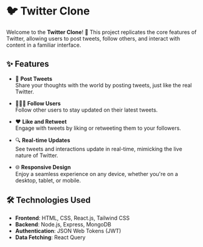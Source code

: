# 🐦 Twitter Clone

Welcome to the **Twitter Clone**! 🚀 This project replicates the core features of Twitter, allowing users to post tweets, follow others, and interact with content in a familiar interface.

## ✨ Features

- 📝 **Post Tweets**  
  Share your thoughts with the world by posting tweets, just like the real Twitter.

- 🧑‍🤝‍🧑 **Follow Users**  
  Follow other users to stay updated on their latest tweets.

- ❤️ **Like and Retweet**  
  Engage with tweets by liking or retweeting them to your followers.

- 🔍 **Real-time Updates**  
  See tweets and interactions update in real-time, mimicking the live nature of Twitter.

- 🌐 **Responsive Design**  
  Enjoy a seamless experience on any device, whether you're on a desktop, tablet, or mobile.

## 🛠️ Technologies Used

- **Frontend**: HTML, CSS, React.js, Tailwind CSS
- **Backend**: Node.js, Express, MongoDB
- **Authentication**: JSON Web Tokens (JWT)
- **Data Fetching**: React Query


